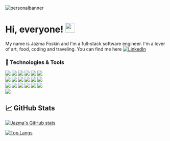 

![personalbanner](https://user-images.githubusercontent.com/82051355/162058647-ee5995a4-0c00-41ce-8661-0b4a303e6acc.png)
# Hi, everyone! <img src="https://raw.githubusercontent.com/MartinHeinz/MartinHeinz/master/wave.gif" width="30px">
 My name is Jazma Foskin and I'm a full-stack software engineer. I'm a lover of art, food, coding and traveling. You can find me here [![LinkedIn](https://i.stack.imgur.com/gVE0j.png)](https://www.linkedin.com/in/jfoskin)

 
 
 ### :wrench: Technologies & Tools

![](https://img.shields.io/badge/OS-Linux-informational?style=plastic&logo=linux&logoColor=white&color=64dfdf)
![](https://img.shields.io/badge/Shell-Zsh-informational?style=plastic&logo=windowsterminal&logoColor=white&color=64dfdf)
![](https://img.shields.io/badge/Editor-VSCode-informational?style=plastic&logo=visualstudiocode&logoColor=white&color=64dfdf)
![](https://img.shields.io/badge/Code-JavaScript-informational?style=plastic&logo=javascript&logoColor=white&color=64dfdf)
![](https://img.shields.io/badge/Code-React%20Native-informational?style=plastic&logo=react&logoColor=white&color=64dfdf)
![](https://img.shields.io/badge/Tools-Firebase%20Firestore-informational?style=plastic&logo=firebase&logoColor=white&color=64dfdf)<br>
![](https://img.shields.io/badge/Tools-Expo-informational?style=plastic&logo=expo&logoColor=white&color=64dfdf)
![](https://img.shields.io/badge/Tools-Eventbrite%20API-informational?style=plastic&logo=eventbrite&logoColor=white&color=64dfdf)
![](https://img.shields.io/badge/Tools-SeatGeek%20API-informational?style=plastic&logo=&logoColor=white&color=64dfdf)
![](https://img.shields.io/badge/Tools-Figma-informational?style=plastic&logo=figma&logoColor=white&color=64dfdf)
![](https://img.shields.io/badge/Code-React-informational?style=plastic&logo=react&logoColor=white&color=64dfdf)
![](https://img.shields.io/badge/Tools-Firebase%20Authentication-informational?style=plastic&logo=firebase&logoColor=white&color=64dfdf)<br>
![](https://img.shields.io/badge/Code-HTML5-informational?style=plastic&logo=html5&logoColor=white&color=64dfdf)
![](https://img.shields.io/badge/Code-CSS3-informational?style=plastic&logo=css3&logoColor=white&color=64dfdf)
![](https://img.shields.io/badge/Tools-Heroku-informational?style=plastic&logo=heroku&logoColor=white&color=64dfdf)
![](https://img.shields.io/badge/Code-Node.js-informational?style=plastic&logo=nodedotjs&logoColor=white&color=64dfdf)
![](https://img.shields.io/badge/Tools-Gitinformational?style=plastic&logo=git&logoColor=white&color=64dfdf)
![](https://img.shields.io/badge/Tools-GitHub-informational?style=plastic&logo=github&logoColor=white&color=64dfdf)<br>
![](https://img.shields.io/badge/Code-Redux-informational?style=plastic&logo=redux&logoColor=white&color=64dfdf)

##  :chart_with_upwards_trend: GitHub Stats

[![Jazma's GitHub stats](https://github-readme-stats.vercel.app/api?username=jfoskin&count_private=true&show_icons=true&theme=react)](https://github.com/jfoskin/github-readme-stats)

[![Top Langs](https://github-readme-stats.vercel.app/api/top-langs/?username=jfoskin&layout=compact&theme=react)](https://github.com/jfoskin/github-readme-stats)


